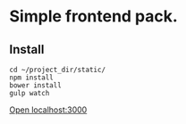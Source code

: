 # Simple frontend pack.
## Install
```shell
cd ~/project_dir/static/
npm install
bower install
gulp watch
```
[Open localhost:3000](http://localhost:3000/)
